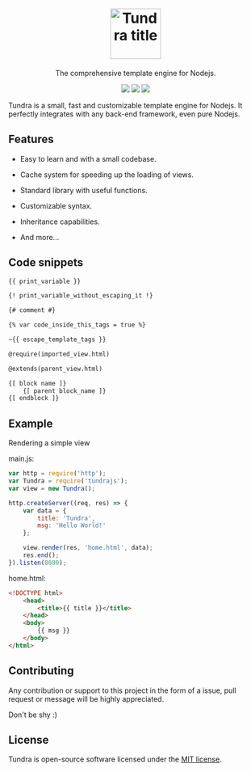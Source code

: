 <h1 align="center">
  <img src="http://usbac.com.ve/wp-content/uploads/2019/12/Tundra.svg" alt="Tundra title" height="100">
</h1>

<p align="center">The comprehensive template engine for Nodejs.</p>

<p align="center">
<img src="https://img.shields.io/badge/stability-stable-green.svg"> <img src="https://img.shields.io/badge/version-0.7.0-blue.svg"> <img src="https://img.shields.io/badge/license-MIT-orange.svg">
</p>

Tundra is a small, fast and customizable template engine for Nodejs. It perfectly integrates with any back-end framework, even pure Nodejs.

## Features

* Easy to learn and with a small codebase.

* Cache system for speeding up the loading of views.

* Standard library with useful functions.

* Customizable syntax.

* Inheritance capabilities.

* And more...

## Code snippets

```html
{{ print_variable }}

{! print_variable_without_escaping_it !}

{# comment #}

{% var code_inside_this_tags = true %}

~{{ escape_template_tags }}

@require(imported_view.html)

@extends(parent_view.html)

{[ block name ]}
    {[ parent block_name ]}
{[ endblock ]}
```

## Example

Rendering a simple view

main.js:

```js
var http = require('http');
var Tundra = require('tundrajs');
var view = new Tundra();

http.createServer((req, res) => {
    var data = {
        title: 'Tundra',
        msg: 'Hello World!'
    };

    view.render(res, 'home.html', data);
    res.end();
}).listen(8080);
```

home.html:
```html
<!DOCTYPE html>
    <head>
        <title>{{ title }}</title>
    </head>
    <body>
        {{ msg }}
    </body>
</html>
```

## Contributing

Any contribution or support to this project in the form of a issue, pull request or message will be highly appreciated.

Don't be shy :)

## License

Tundra is open-source software licensed under the [MIT license](https://github.com/Usbac/Tundra/blob/master/LICENSE).
